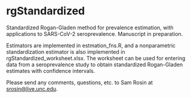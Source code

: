 # rgStandardized
Standardized Rogan-Gladen method for prevalence estimation, with applications to SARS-CoV-2 seroprevalence. Manuscript in preparation. 

Estimators are implemented in estmation_fns.R, and a nonparametric standardization estimator is also implemented in rgStandardized_worksheet.xlsx. The worksheet can be used for entering data from a seroprevalence study to obtain standardized Rogan-Gladen estimates with confidence intervals. 

Please send any comments, questions, etc. to Sam Rosin at srosin@live.unc.edu. 

